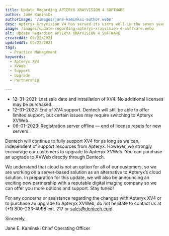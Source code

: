 ```yaml
---
title: Update Regarding APTERYX XRAYVISION 4 SOFTWARE
author: Jane Kaminski
authorImage: '/images/jane-kaminksi-author.webp'
desc: Apteryx XrayVision V4 has served its users well in the seven years since it has been released. However, Apteryx has recently announced the following End-of-Life (EOL) plan for XV4
image: /images/update-regarding-apteryx-xrayvision-4-software.webp
alt: Update Regarding APTERYX XRAYVISION 4 SOFTWARE
createdAt: 09/22/2021
updatedAt: 09/22/2021
tags:
  - Practice Management
keywords:
  - Apteryx XV4
  - XVWeb
  - Support
  - Upgrade
  - Partnership

---
```


- 12–31–2021: Last sale date and installation of XV4. No additional licenses may be purchased.
- 12–31–2022: End of XV4 support. Dentech will still be able to offer limited support, but certain issues may require switching to Apteryx XVWeb.
- 06–01–2023: Registration server offline — end of license resets for new servers.

Dentech will continue to fully support XV4 for as long as we can, independent of support resources from Apteryx. However, we strongly encourage our customers to upgrade to Apteryx XVWeb. You can purchase an upgrade to XVWeb directly through Dentech.

We understand that cloud is not an option for all of our customers, so we are working on a server-based solution as an alternative to Apteryx’s cloud solution. In preparation for this update, we will also be announcing an exciting new partnership with a reputable digital imaging company so we can offer you more options and support. Stay tuned!

For any concerns or assistance regarding the changes with Apteryx XV4 or to purchase an upgrade to Apteryx XVWeb, do not hesitate to contact us at (+1) 800–233–4998 ext. 217 or sales@dentech.com.

Sincerely,

Jane E. Kaminski
Chief Operating Officer